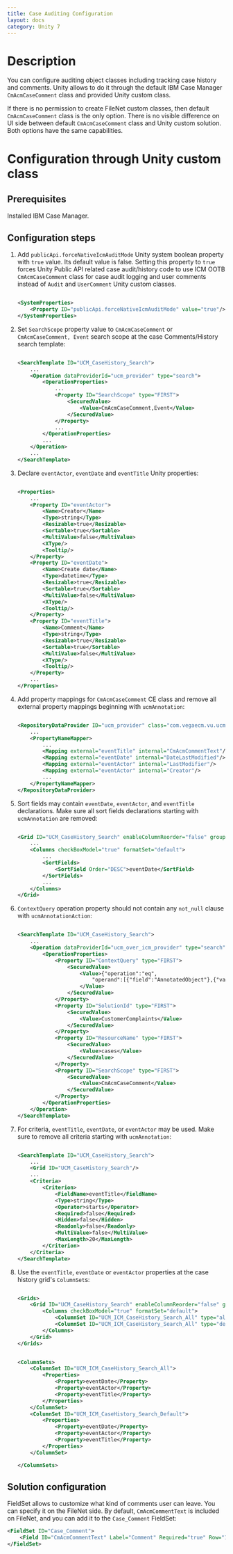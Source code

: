 ```yaml
---
title: Case Auditing Configuration
layout: docs
category: Unity 7
---
```


# Description 
You can configure auditing object classes including tracking case history and comments.
Unity allows to do it through the default IBM Case Manager `CmAcmCaseComment` class and provided Unity custom class.

If there is no permission to create FileNet custom classes, then default `CmAcmCaseComment` class is the only option.
There is no visible difference on UI side between default `CmAcmCaseComment` class and Unity custom solution. Both options have the same capabilities.

# Configuration through Unity custom class

## Prerequisites
Installed IBM Case Manager.

## Configuration steps

1. Add `publicApi.forceNativeIcmAuditMode` Unity system boolean property with `true` value. Its default value is false. 
    Setting this property to `true` forces Unity Public API related case audit/history code to use ICM OOTB `CmAcmCaseComment` class for case audit logging and user comments instead of `Audit` and `UserComment` Unity custom classes.
    
    ```xml
    
    <SystemProperties>
        <Property ID="publicApi.forceNativeIcmAuditMode" value="true"/>
    </SystemProperties>
    ```
    
2. Set `SearchScope` property value to `CmAcmCaseComment` or `CmAcmCaseComment, Event` search scope at the case Comments/History search template:

    
    ```xml
    
    <SearchTemplate ID="UCM_CaseHistory_Search">
        ...
        <Operation dataProviderId="ucm_provider" type="search">
            <OperationProperties>
                ...
                <Property ID="SearchScope" type="FIRST">
                    <SecuredValue>
                        <Value>CmAcmCaseComment,Event</Value>
                    </SecuredValue>
                </Property>
                ...
            </OperationProperties>
            ...
        </Operation>
        ...
    </SearchTemplate>
    ```

3. Declare `eventActor`, `eventDate` and `eventTitle` Unity properties:

    ```xml
    
    <Properties>
        ...    
        <Property ID="eventActor">
            <Name>Creator</Name>
            <Type>string</Type>
            <Resizable>true</Resizable>
            <Sortable>true</Sortable>
            <MultiValue>false</MultiValue>
            <XType/>
            <Tooltip/>
        </Property>
        <Property ID="eventDate">
            <Name>Create date</Name>
            <Type>datetime</Type>
            <Resizable>true</Resizable>
            <Sortable>true</Sortable>
            <MultiValue>false</MultiValue>
            <XType/>
            <Tooltip/>
        </Property>
        <Property ID="eventTitle">
            <Name>Comment</Name>
            <Type>string</Type>
            <Resizable>true</Resizable>
            <Sortable>true</Sortable>
            <MultiValue>false</MultiValue>
            <XType/>
            <Tooltip/>
        </Property>
        ...    
    </Properties>
    ```

4. Add property mappings for `CmAcmCaseComment` CE class and remove all external property mappings beginning with `ucmAnnotation`:

    ```xml
    
    <RepositoryDataProvider ID="ucm_provider" class="com.vegaecm.vu.ucm.providers.UcmProvider">
        ...
        <PropertyNameMapper>
            ...
            <Mapping external="eventTitle" internal="CmAcmCommentText"/>
            <Mapping external="eventDate" internal="DateLastModified"/>
            <Mapping external="eventActor" internal="LastModifier"/>
            <Mapping external="eventActor" internal="Creator"/>
            ...
        </PropertyNameMapper>
    </RepositoryDataProvider>
    
    ```

5. Sort fields may contain `eventDate`, `eventActor`, and `eventTitle` declarations. Make sure all sort fields declarations starting with `ucmAnnotation` are removed:

    ```xml
    
    <Grid ID="UCM_CaseHistory_Search" enableColumnReorder="false" groupSearchResults="false">
        ...
        <Columns checkBoxModel="true" formatSet="default">
            ...
            <SortFields>
                <SortField Order="DESC">eventDate</SortField>
            </SortFields>
            ...
        </Columns>
    </Grid>
    
    ```

6. `ContextQuery` operation property should not contain any `not_null` clause with `ucmAnnotationAction`:

    ```xml
    
    <SearchTemplate ID="UCM_CaseHistory_Search">
        ...
        <Operation dataProviderId="ucm_over_icm_provider" type="search">
            <OperationProperties>
                <Property ID="ContextQuery" type="FIRST">
                    <SecuredValue>
                        <Value>{"operation":"eq",
                            "operand":[{"field":"AnnotatedObject"},{"value":"{Level.CaseObjectId}"}]}
                        </Value>
                    </SecuredValue>
                </Property>
                <Property ID="SolutionId" type="FIRST">
                    <SecuredValue>
                        <Value>CustomerComplaints</Value>
                    </SecuredValue>
                </Property>
                <Property ID="ResourceName" type="FIRST">
                    <SecuredValue>
                        <Value>cases</Value>
                    </SecuredValue>
                </Property>
                <Property ID="SearchScope" type="FIRST">
                    <SecuredValue>
                        <Value>CmAcmCaseComment</Value>
                    </SecuredValue>
                </Property>
            </OperationProperties>
        </Operation>
    </SearchTemplate>
    ```

7. For criteria, `eventTitle`, `eventDate`, or `eventActor` may be used. Make sure to remove all criteria starting with `ucmAnnotation`:

    ```xml
    
    <SearchTemplate ID="UCM_CaseHistory_Search">
        ...
        <Grid ID="UCM_CaseHistory_Search"/>
        ...
        <Criteria>
            <Criterion>
                <FieldName>eventTitle</FieldName>
                <Type>string</Type>
                <Operator>starts</Operator>
                <Required>false</Required>
                <Hidden>false</Hidden>
                <Readonly>false</Readonly>
                <MultiValue>false</MultiValue>
                <MaxLength>20</MaxLength>
            </Criterion>
        </Criteria>
    </SearchTemplate>
    
    ```

8. Use the `eventTitle`, `eventDate` or `eventActor` properties at the case history grid's `ColumnSet`s:
    
    ```xml
    
    <Grids>
        <Grid ID="UCM_CaseHistory_Search" enableColumnReorder="false" groupSearchResults="false">
            <Columns checkBoxModel="true" formatSet="default">
                <ColumnSet ID="UCM_ICM_CaseHistory_Search_All" type="all"/>
                <ColumnSet ID="UCM_ICM_CaseHistory_Search_All" type="default"/>            
            </Columns>
        </Grid>
    </Grids>
    
    ```
    
    ```xml
    
    <ColumnSets>
        <ColumnSet ID="UCM_ICM_CaseHistory_Search_All">
            <Properties>
                <Property>eventDate</Property>
                <Property>eventActor</Property>
                <Property>eventTitle</Property>
            </Properties>
        </ColumnSet>
        <ColumnSet ID="UCM_ICM_CaseHistory_Search_Default">
            <Properties>
                <Property>eventDate</Property>
                <Property>eventActor</Property>
                <Property>eventTitle</Property>
            </Properties>
        </ColumnSet>
    
    </ColumnSets>
    
    ```

## Solution configuration

FieldSet allows to customize what kind of comments user can leave. You can specify it on the FileNet side. 
By default, `CmAcmCommentText` is included on FileNet, and you can add it to the `Case_Comment` FieldSet:

```xml
<FieldSet ID="Case_Comment">
    <Field ID="CmAcmCommentText" Label="Comment" Required="true" Row="1" Column="1" MultiRow="true"/>
</FieldSet>

```
